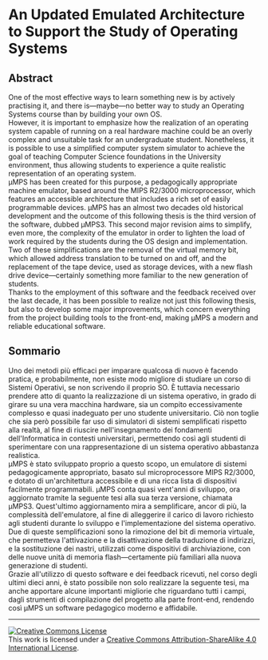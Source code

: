 # An Updated Emulated Architecture to Support the Study of Operating Systems

## Abstract
One of the most effective ways to learn something new is by actively practising it, and there is—maybe—no better way to study an Operating Systems course than by building your own OS.  
However, it is important to emphasize how the realization of an operating system capable of running on a real hardware machine could be an overly complex and unsuitable task for an undergraduate student.
Nonetheless, it is possible to use a simplified computer system simulator to achieve the goal of teaching Computer Science foundations in the University environment, thus allowing students to experience a quite realistic representation of an operating system.  
µMPS has been created for this purpose, a pedagogically appropriate machine emulator, based around the MIPS R2/3000 microprocessor, which features an accessible architecture that includes a rich set of easily programmable devices.
µMPS has an almost two decades old historical development and the outcome of this following thesis is the third version of the software, dubbed µMPS3.
This second major revision aims to simplify, even more, the complexity of the emulator in order to lighten the load of work required by the students during the OS design and implementation.
Two of these simplifications are the removal of the virtual memory bit, which allowed address translation to be turned on and off, and the replacement of the tape device, used as storage devices, with a new flash drive device—certainly something more familiar to the new generation of students.  
Thanks to the employment of this software and the feedback received over the last decade, it has been possible to realize not just this following thesis, but also to develop some major improvements, which concern everything from the project building tools to the front-end, making µMPS a modern and reliable educational software.

## Sommario
Uno dei metodi più efficaci per imparare qualcosa di nuovo è facendo pratica, e probabilmente, non esiste modo migliore di studiare un corso di Sistemi Operativi, se non scrivendo il proprio SO.
È tuttavia necessario prendere atto di quanto la realizzazione di un sistema operativo, in grado di girare su una vera macchina hardware, sia un compito eccessivamente complesso e quasi inadeguato per uno studente universitario.
Ciò non toglie che sia però possibile far uso di simulatori di sistemi semplificati rispetto alla realtà, al fine di riuscire nell'insegnamento dei fondamenti dell'Informatica in contesti universitari, permettendo cosı̀ agli studenti di sperimentare con una rappresentazione di un sistema operativo abbastanza realistica.  
µMPS è stato sviluppato proprio a questo scopo, un emulatore di sistemi pedagogicamente appropriato, basato sul microprocessore MIPS R2/3000, e dotato di un'architettura accessibile e di una ricca lista di dispositivi facilmente programmabili.
µMPS conta quasi vent'anni di sviluppo, ora aggiornato tramite la seguente tesi alla sua terza versione, chiamata µMPS3. Quest'ultimo aggiornamento mira a semplificare, ancor di più, la complessità dell'emulatore, al fine di alleggerire il carico di lavoro richiesto agli studenti durante lo sviluppo e l'implementazione del sistema operativo.
Due di queste semplificazioni sono la rimozione del bit di memoria virtuale, che permetteva l'attivazione e la disattivazione della traduzione di indirizzi, e la sostituzione dei nastri, utilizzati come dispositivi di archiviazione, con delle nuove unità di memoria flash—certamente più familiari alla nuova generazione di studenti.  
Grazie all'utilizzo di questo software e dei feedback ricevuti, nel corso degli ultimi dieci anni, è stato possibile non solo realizzare la seguente tesi, ma anche apportare alcune importanti migliorie che riguardano tutti i campi, dagli strumenti di compilazione del progetto alla parte front-end, rendendo cosı̀ µMPS un software pedagogico moderno e affidabile.

---

<a rel="license" href="http://creativecommons.org/licenses/by-sa/4.0/"><img alt="Creative Commons License" style="border-width:0" src="https://i.creativecommons.org/l/by-sa/4.0/88x31.png" /></a><br />This work is licensed under a <a rel="license" href="http://creativecommons.org/licenses/by-sa/4.0/">Creative Commons Attribution-ShareAlike 4.0 International License</a>.
